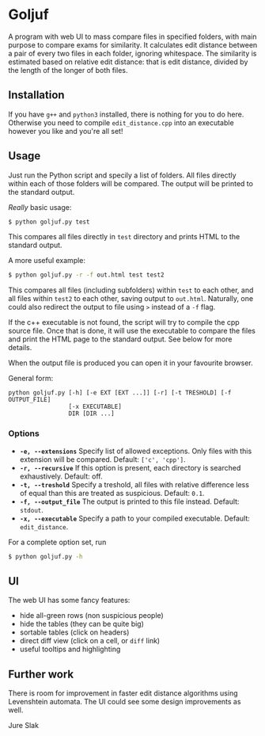 # Goljuf
A program with web UI to mass compare files in specified folders, with main purpose to compare exams
for similarity. It calculates edit distance between a pair of every two files in each folder,
ignoring whitespace. The similarity is estimated based on relative edit distance: that is edit
distance, divided by the length of the longer of both files.

## Installation
If you have `g++` and `python3` installed, there is nothing for you to do here.
Otherwise you need to compile `edit_distance.cpp` into an executable however you like
and you're all set!

## Usage

Just run the Python script and specily a list of folders. All files directly within each of those
folders will be compared. The output will be printed to the standard output.

_Really_ basic usage:
```bash
$ python goljuf.py test
```
This compares all files directly in `test` directory and prints HTML to the standard output.

A more useful example:
```bash
$ python goljuf.py -r -f out.html test test2
```
This compares all files (including subfolders) within `test` to each other, and all files within
`test2` to each other, saving output to `out.html`. Naturally, one could also redirect the output to
file using `>` instead of a `-f` flag.

If the c++ executable is not found, the script will try to compile the cpp source file. Once that is
done, it will use the executable to compare the files and print the HTML page to the standard
output. See below for more details.

When the output file is produced you can open it in your favourite browser.

General form:
```
python goljuf.py [-h] [-e EXT [EXT ...]] [-r] [-t TRESHOLD] [-f OUTPUT_FILE]
                 [-x EXECUTABLE]
                 DIR [DIR ...]
```

### Options

* **`-e, --extensions`** Specify list of allowed exceptions. Only files with this extension will be
  compared. Default: `['c', 'cpp']`.
* **`-r, --recursive`** If this option is present, each directory is searched exhaustively. Default:
  off.
* **`-t, --treshold`** Specify a treshold, all files with relative difference less of equal than this
  are treated as suspicious. Default: `0.1`.
* **`-f, --output_file`** The output is printed to this file instead. Default: `stdout`.
* **`-x, --executable`** Specify a path to your compiled executable. Default: `edit_distance`.

For a complete option set, run

```bash
$ python goljuf.py -h

```

## UI
The web UI has some fancy features:
* hide all-green rows (non suspicious people)
* hide the tables (they can be quite big)
* sortable tables (click on headers)
* direct diff view (click on a cell, or `diff` link)
* useful tooltips and highlighting

## Further work
There is room for improvement in faster edit distance algorithms using Levenshtein automata.
The UI could see some design improvements as well.

Jure Slak
